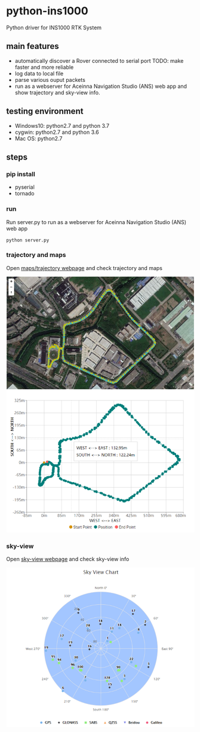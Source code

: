# python-ins1000
Python driver for INS1000 RTK System


## main features
- automatically discover a Rover connected to serial port  TODO: make faster and more reliable
- log data to local file
- parse various ouput packets
- run as a webserver for Aceinna Navigation Studio (ANS) web app and show trajectory and sky-view info.

## testing environment 
- Windows10: python2.7 and python 3.7
- cygwin: python2.7 and python 3.6
- Mac OS: python2.7

## steps

### pip install
- pyserial
- tornado

### run
Run server.py to run as a webserver for Aceinna Navigation Studio (ANS) web app
```
python server.py
```

### trajectory and maps
Open [maps/trajectory webpage](https://developers.aceinna.com/maps) and check trajectory and maps

![maps](/img/maps.png)
![trajectory](/img/trajectory.png)

### sky-view
Open [sky-view webpage](https://developers.aceinna.com/skyview) and check sky-view info

![skyview](/img/skyview.png)











